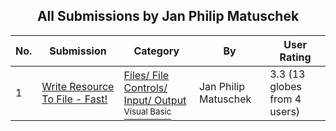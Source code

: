 ﻿<div align="center">

## All Submissions by Jan Philip Matuschek

</div>

No.  | Submission | Category | By   | User Rating
---- | ---------- | -------- | ---- | -----------
1 | [Write Resource To File \- Fast\!<br />](https://github.com/Planet-Source-Code/jan-philip-matuschek-write-resource-to-file-fast__1-23133) | [Files/ File Controls/ Input/ Output<br /><sup>Visual Basic</sup>](../ByCategory/files-file-controls-input-output__1-3.md) | Jan Philip Matuschek | 3.3 (13 globes from 4 users)
